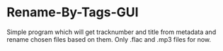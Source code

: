 # Rename-By-Tags-GUI
Simple program which will get tracknumber and title from metadata and rename chosen files based on them. Only .flac and .mp3 files for now.
